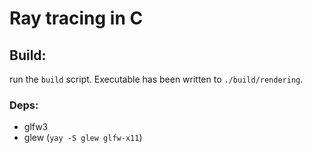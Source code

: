# Ray tracing in C

## Build:
run the `build` script. Executable has been written to `./build/rendering`.

### Deps:
- glfw3
- glew
(`yay -S glew glfw-x11`)
